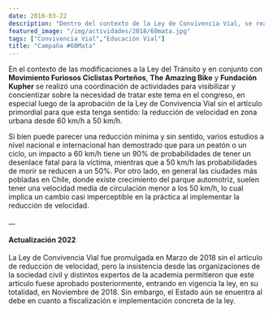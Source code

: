 ```yaml
---
date: 2018-03-22
description: "Dentro del contexto de la Ley de Convivencia Vial, se realizó un conjunto de intervenciones para reducir la velocidad en zona urbana"
featured_image: "/img/actividades/2018/60mata.jpg"
tags: ["Convivencia Vial","Educación Vial"]
title: "Campaña #60Mata"
---
```


En el contexto de las modificaciones a la Ley del Tránsito y en conjunto con **Movimiento Furiosos Ciclistas Porteños**, **The Amazing Bike** y **Fundación Kupher** se realizó una coordinación de actividades para visibilizar y concientizar sobre la necesidad de tratar este tema en el congreso, en especial luego de la aprobación de la Ley de Convivencia Vial sin el artículo primordial para que esta tenga sentido: la reducción de velocidad en zona urbana desde 60 km/h a 50 km/h.

Si bien puede parecer una reducción mínima y sin sentido, varios estudios a nivel nacional e internacional han demostrado que para un peatón o un ciclo, un impacto a 60 km/h tiene un 90% de probabilidades de tener un desenlace fatal para la víctima, mientras que a 50 km/h las probabilidades de morir se reducen a un 50%. Por otro lado, en general las ciudades más pobladas en Chile, donde existe crecimiento del parque automotriz, suelen tener una velocidad media de circulación menor a los 50 km/h, lo cual implica un cambio casi imperceptible en la práctica al implementar la reducción de velocidad.

__

#### Actualización 2022

La Ley de Convivencia Vial fue promulgada en Marzo de 2018 sin el artículo de reducción de velocidad, pero la insistencia desde las organizaciones de la sociedad civil y distintos expertos de la academia permitieron que este artículo fuese aprobado posteriormente, entrando en vigencia la ley, en su totalidad, en Noviembre de 2018. Sin embargo, el Estado aún se enuentra al debe en cuanto a fiscalización e implementación concreta de la ley.
